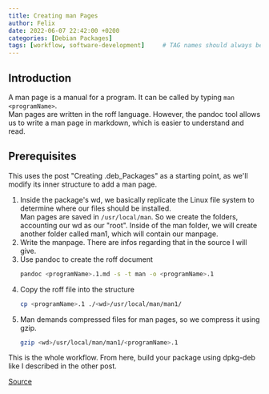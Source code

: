 ```yaml
---
title: Creating man Pages
author: Felix
date: 2022-06-07 22:42:00 +0200
categories: [Debian Packages]
tags: [workflow, software-development]     # TAG names should always be lowercase
---
```

## Introduction

A man page is a manual for a program. It can be called by typing `man <programName>`.  
Man pages are written in the roff language. However, the pandoc tool allows us to write a man page in markdown, which is easier to understand and read.

## Prerequisites

This uses the post "Creating .deb_Packages" as a starting point, as we'll modify its inner structure to add a man page.

1. Inside the package's wd, we basically replicate the Linux file system to determine where our files should be installed.  
Man pages are saved in `/usr/local/man`. So we create the folders, accounting our wd as our "root".
Inside of the man folder, we will create another folder called man1, which will contain our manpage.
2. Write the manpage. There are infos regarding that in the source I will give.
3. Use pandoc to create the roff document
    ```bash
    pandoc <programName>.1.md -s -t man -o <programName>.1
    ```
4. Copy the roff file into the structure
    ```bash
    cp <programName>.1 ./<wd>/usr/local/man/man1/
    ```
5. Man demands compressed files for man pages, so we compress it using gzip.
    ```bash
    gzip <wd>/usr/local/man/man1/<programName>.1
    ```

This is the whole workflow. From here, build your package using dpkg-deb like I described in the other post.

[Source](https://www.howtogeek.com/682871/how-to-create-a-man-page-on-linux/)